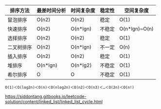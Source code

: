 | 排序方法   | 最差时间分析 | 时间复杂度 | 稳定性 | 空间复杂度    |
| ---------- | ------------ | ---------- | ------ | ------------- |
| 冒泡排序   | O(n2)        | O(n2)      | 稳定   | O(1)          |
| 快速排序   | O(n2)        | O(n*lgn)   | 不稳定 | O(n*lgn)~O(n) |
| 选择排序   | O(n2)        | O(n2)      | 稳定   | O(1)          |
| 二叉树排序 | O(n2)        | O(n*lgn)   | 不一定 | O(n)          |
| 插入排序   | O(n2)        | O(n2)      | 稳定   | O(1)          |
| 堆排序     | O(n*lgn)     | O(n*lg2)   | 不稳定 | O(1)          |
| 希尔排序   | O            | O          | 不稳定 | O(1)          |

```
Ο(1)＜Ο(log2n)＜Ο(n)＜Ο(nlog2n)＜Ο(n2)＜Ο(n3)＜…＜Ο(2n)＜Ο(n!)
```


https://siddontang.gitbooks.io/leetcode-solution/content/linked_list/linked_list_cycle.html
